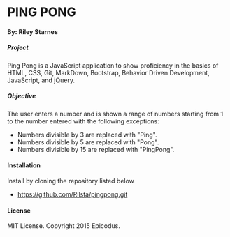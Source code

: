 # PING PONG

#### By: Riley Starnes

##### Project 
Ping Pong is a JavaScript application to show proficiency in the basics of HTML, CSS, Git, MarkDown, Bootstrap, Behavior Driven Development, JavaScript, and jQuery.

##### Objective
The user enters a number and is shown a range of numbers starting from 1 to the number entered with the following exceptions:
* Numbers divisible by 3 are replaced with "Ping".
* Numbers divisible by 5 are replaced with "Pong".
* Numbers divisible by 15 are replaced with "PingPong".

#### Installation
Install by cloning the repository listed below
* https://github.com/Rilsta/pingpong.git

#### License
MIT License. Copyright 2015 Epicodus.